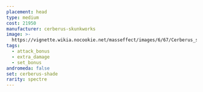 ```yaml
---
placement: head
type: medium
cost: 21950
manufacturer: cerberus-skunkworks
image: >-
  https://vignette.wikia.nocookie.net/masseffect/images/6/67/Cerberus_shade.jpg/revision/latest/scale-to-width-down/700?cb=20130308134524
tags:
  - attack_bonus
  - extra_damage
  - set_bonus
andromeda: false
set: cerberus-shade
rarity: spectre
---
```

